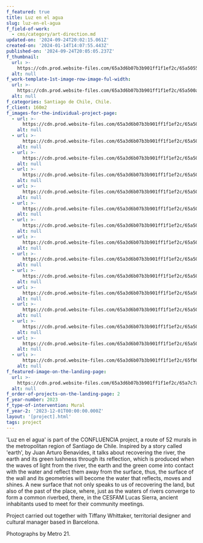 ```yaml
---
f_featured: true
title: Luz en el agua
slug: luz-en-el-agua
f_field-of-work:
  - cms/category/art-direction.md
updated-on: '2024-09-24T20:02:15.061Z'
created-on: '2024-01-14T14:07:55.443Z'
published-on: '2024-09-24T20:05:05.237Z'
f_thumbnail:
  url: >-
    https://cdn.prod.website-files.com/65a3d6b07b3b901ff1f1ef2c/65a505558cd46b39f1d07cb7_M%20Y%20T%20-%20Conchali%CC%81-4.jpg
  alt: null
f_work-template-1st-image-row-image-ful-width:
  url: >-
    https://cdn.prod.website-files.com/65a3d6b07b3b901ff1f1ef2c/65a500a75738566f15b92ba7_M%20Y%20T%20-%20Conchali%CC%81%20(108%20de%2090).jpg
  alt: null
f_categories: Santiago de Chile, Chile.
f_client: 160m2
f_images-for-the-individual-project-page:
  - url: >-
      https://cdn.prod.website-files.com/65a3d6b07b3b901ff1f1ef2c/65a50577170deb8195ecf2a1_M%20Y%20T%20-%20Conchali%CC%81%20(83%20de%2090).jpg
    alt: null
  - url: >-
      https://cdn.prod.website-files.com/65a3d6b07b3b901ff1f1ef2c/65a505774d2aa04c79af4077_M%20Y%20T%20-%20Conchali%CC%81%20(86%20de%2090).jpg
    alt: null
  - url: >-
      https://cdn.prod.website-files.com/65a3d6b07b3b901ff1f1ef2c/65a50577e5d99d75ee1b3b77_M%20Y%20T%20-%20Conchali%CC%81%20(89%20de%2090).jpg
    alt: null
  - url: >-
      https://cdn.prod.website-files.com/65a3d6b07b3b901ff1f1ef2c/65a50578edc0989cff9ae115_M%20Y%20T%20-%20Conchali%CC%81%20(127%20de%2090).jpg
    alt: null
  - url: >-
      https://cdn.prod.website-files.com/65a3d6b07b3b901ff1f1ef2c/65a50578ac27b9de681eb416_M%20Y%20T%20-%20Conchali%CC%81%20(134%20de%2090).jpg
    alt: null
  - url: >-
      https://cdn.prod.website-files.com/65a3d6b07b3b901ff1f1ef2c/65a505758f2e343d8f189afa_M%20Y%20T%20-%20Conchali%CC%81%20(137%20de%2090).jpg
    alt: null
  - url: >-
      https://cdn.prod.website-files.com/65a3d6b07b3b901ff1f1ef2c/65a50574969bf33254fece3f_M%20Y%20T%20-%20Conchali%CC%81%20(138%20de%2090).jpg
    alt: null
  - url: >-
      https://cdn.prod.website-files.com/65a3d6b07b3b901ff1f1ef2c/65a505797da99030c7ec2ce8_M%20Y%20T%20-%20Conchali%CC%81%20(153%20de%2090).jpg
    alt: null
  - url: >-
      https://cdn.prod.website-files.com/65a3d6b07b3b901ff1f1ef2c/65a50575808987c4e0fddece_M%20Y%20T%20-%20Conchali%CC%81-1.jpg
    alt: null
  - url: >-
      https://cdn.prod.website-files.com/65a3d6b07b3b901ff1f1ef2c/65a505558cd46b39f1d07cb7_M%20Y%20T%20-%20Conchali%CC%81-4.jpg
    alt: null
  - url: >-
      https://cdn.prod.website-files.com/65a3d6b07b3b901ff1f1ef2c/65a5057663f19858d62e30ca_M%20Y%20T%20-%20Conchali%CC%81-5.jpg
    alt: null
  - url: >-
      https://cdn.prod.website-files.com/65a3d6b07b3b901ff1f1ef2c/65a50575b06ceb20136e3728_M%20Y%20T%20-%20Conchali%CC%81-49.jpg
    alt: null
  - url: >-
      https://cdn.prod.website-files.com/65a3d6b07b3b901ff1f1ef2c/65a50575da5f8c63531c3f0b_M%20Y%20T%20-%20Conchali%CC%81-56.jpg
    alt: null
  - url: >-
      https://cdn.prod.website-files.com/65a3d6b07b3b901ff1f1ef2c/65a50575397948a811fa88dc_M%20Y%20T%20-%20Conchali%CC%81-62.jpg
    alt: null
  - url: >-
      https://cdn.prod.website-files.com/65a3d6b07b3b901ff1f1ef2c/65fb05a974afdbba0351a71e_CUADERNO.jpg
    alt: null
f_featured-image-on-the-landing-page:
  url: >-
    https://cdn.prod.website-files.com/65a3d6b07b3b901ff1f1ef2c/65a7c7a8436025a7952471e1_M%20Y%20T%20-%20Conchali%CC%81-4%20(3).jpg
  alt: null
f_order-of-projects-on-the-landing-page: 2
f_year-number: 2023
f_type-of-intervention: Mural
f_year-2: '2023-12-01T00:00:00.000Z'
layout: '[project].html'
tags: project
---
```


'Luz en el agua' is part of the CONFLUENCIA project, a route of 52 murals in the metropolitan region of Santiago de Chile. Inspired by a story called 'earth', by Juan Arturo Benavides, it talks about recovering the river, the earth and its green lushness through its reflection, which is produced when the waves of light from the river, the earth and the green come into contact with the water and reflect them away from the surface, thus, the surface of the wall and its geometries will become the water that reflects, moves and shines. A new surface that not only speaks to us of recovering the land, but also of the past of the place, where, just as the waters of rivers converge to form a common riverbed, there, in the CESFAM Lucas Sierra, ancient inhabitants used to meet for their community meetings.

Project carried out together with Tiffany Whittaker, territorial designer and cultural manager based in Barcelona.

Photographs by Metro 21.
